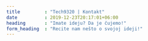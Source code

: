 ```yaml
---
title         : "Tech9320 | Kontakt"
date          : 2019-12-23T20:17:01+06:00
heading       : "Imate ideju? Da je čujemo!"
form_heading  : "Recite nam nešto o svojoj ideji!"
---
```


